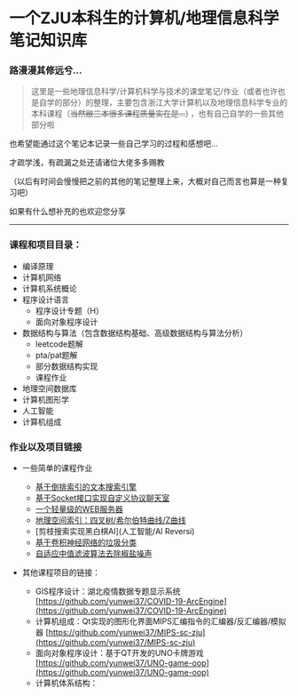 # 一个ZJU本科生的计算机/地理信息科学笔记知识库

### 路漫漫其修远兮...

> 这里是一些地理信息科学/计算机科学与技术的课堂笔记/作业（或者也许也是自学的部分）的整理，主要包含浙江大学计算机以及地理信息科学专业的本科课程（<del>当然敝三本很多课程质量实在是...</del>) ，也有自己自学的一些其他部分啦

也希望能通过这个笔记本记录一些自己学习的过程和感想吧...

才疏学浅，有疏漏之处还请诸位大佬多多赐教

（以后有时间会慢慢把之前的其他的笔记整理上来，大概对自己而言也算是一种复习吧）

如果有什么想补充的也欢迎您分享

-----------------------

### 课程和项目目录：


- 编译原理
- 计算机网络
- 计算机系统概论
- 程序设计语言
  - 程序设计专题（H）
  - 面向对象程序设计
- 数据结构与算法（包含数据结构基础、高级数据结构与算法分析）
  - leetcode题解
  - pta/pat题解
  - 部分数据结构实现
  - 课程作业
- 地理空间数据库
- 计算机图形学
- 人工智能
- 计算机组成
    
### 作业以及项目链接

- 一些简单的课程作业
    - [基于倒排索引的文本搜索引擎](数据结构与算法/search_engine)
    - [基于Socket接口实现自定义协议聊天室](计算机网络/socketChat)
    - [一个轻量级的WEB服务器](计算机网络/webServer)
    - [地理空间索引：四叉树/希尔伯特曲线/Z曲线](地理空间数据库/Geometry)
    - [剪枝搜索实现黑白棋AI](人工智能/AI Reversi)
    - [基于卷积神经网络的垃圾分类](人工智能/garbage-classification)
    - [自适应中值滤波算法去除椒盐噪声](人工智能/image-restoration)

- 其他课程项目的链接：
  - GIS程序设计：湖北疫情数据专题显示系统 [https://github.com/yunwei37/COVID-19-ArcEngine](https://github.com/yunwei37/COVID-19-ArcEngine)
  - 计算机组成：Qt实现的图形化界面MIPS汇编指令的汇编器/反汇编器/模拟器 [https://github.com/yunwei37/MIPS-sc-zju](https://github.com/yunwei37/MIPS-sc-zju)
  - 面向对象程序设计：基于QT开发的UNO卡牌游戏 [https://github.com/yunwei37/UNO-game-oop](https://github.com/yunwei37/UNO-game-oop)
  - 计算机体系结构：
